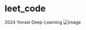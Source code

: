 # leet_code
2024 Yonsei Deep-Learning 
![image](https://github.com/bjpark-forest/leet_code/assets/127649853/1cabb090-faeb-412c-a323-183b6055675d)








